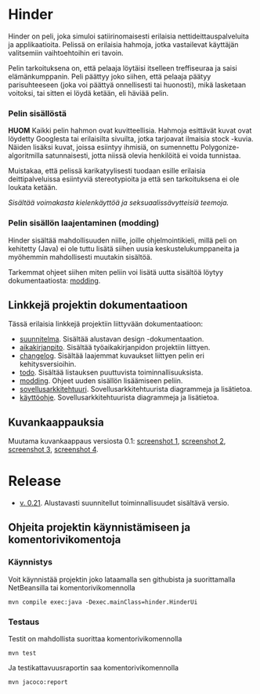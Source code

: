 # Hinder
Hinder on peli, joka simuloi satiirinomaisesti erilaisia nettideittauspalveluita ja applikaatioita. Pelissä on erilaisia hahmoja, jotka vastailevat käyttäjän valitsemiin vaihtoehtoihin eri tavoin.

Pelin tarkoituksena on, että pelaaja löytäisi itselleen treffiseuraa ja saisi elämänkumppanin. Peli päättyy joko siihen, että pelaaja päätyy parisuhteeseen (joka voi päättyä onnellisesti tai huonosti), mikä lasketaan voitoksi, tai sitten ei löydä ketään, eli häviää pelin.

### Pelin sisällöstä
**HUOM** Kaikki pelin hahmon ovat kuvitteellisia. Hahmoja esittävät kuvat ovat löydetty Googlesta tai erilaisilta sivuilta, jotka tarjoavat ilmaisia stock -kuvia. Näiden lisäksi kuvat, joissa esiintyy ihmisiä, on sumennettu Polygonize-algoritmilla satunnaisesti, jotta niissä olevia henkilöitä ei voida tunnistaa.

Muistakaa, että pelissä karikatyylisesti tuodaan esille erilaisia deittipalveluissa esiintyviä stereotypioita ja että sen tarkoituksena ei ole loukata ketään.

*Sisältää voimakasta kielenkäyttöä ja seksuaalissävytteisiä teemoja.*

### Pelin sisällön laajentaminen (modding)
Hinder sisältää mahdollisuuden niille, joille ohjelmointikieli, millä peli on kehitetty (Java) ei ole tuttu  lisätä siihen uusia keskustelukumppaneita ja myöhemmin mahdollisesti muutakin sisältöä.

Tarkemmat ohjeet siihen miten peliin voi lisätä uutta sisältöä löytyy dokumentaatiosta: [modding](https://github.com/Schamppu/ot-harjoitustyo/blob/master/documentation/MODDING.md).

## Linkkejä projektin dokumentaatioon
Tässä erilaisia linkkejä projektiin liittyvään dokumentaatioon:
* [suunnitelma](https://github.com/Schamppu/ot-harjoitustyo/blob/master/documentation/DESIGN.md). Sisältää alustavan design -dokumentaation.
* [aikakirjanpito](https://github.com/Schamppu/ot-harjoitustyo/blob/master/documentation/TIME.md). Sisältää työaikakirjanpidon projektiin liittyen.
* [changelog](https://github.com/Schamppu/ot-harjoitustyo/blob/master/documentation/CHANGELOG.md). Sisältää laajemmat kuvaukset liittyen pelin eri kehitysversioihin.
* [todo](https://github.com/Schamppu/ot-harjoitustyo/blob/master/documentation/TODO.md). Sisältää listauksen puuttuvista toiminnallisuuksista.
* [modding](https://github.com/Schamppu/ot-harjoitustyo/blob/master/documentation/MODDING.md). Ohjeet uuden sisällön lisäämiseen peliin.
* [sovellusarkkitehtuuri](https://github.com/Schamppu/ot-harjoitustyo/blob/master/documentation/ARCHITECTURE.md). Sovellusarkkitehtuurista diagrammeja ja lisätietoa.
* [käyttöohje](https://github.com/Schamppu/ot-harjoitustyo/blob/master/documentation/QUICKSTART.md). Sovellusarkkitehtuurista diagrammeja ja lisätietoa.

## Kuvankaappauksia
Muutama kuvankaappaus versiosta 0.1: [screenshot 1](https://github.com/Schamppu/ot-harjoitustyo/blob/master/screenshots/shot1.png), [screenshot 2](https://github.com/Schamppu/ot-harjoitustyo/blob/master/screenshots/shot2.png), [screenshot 3](https://github.com/Schamppu/ot-harjoitustyo/blob/master/screenshots/shot3.png), [screenshot 4](https://github.com/Schamppu/ot-harjoitustyo/blob/master/screenshots/shot4.png).

# Release
* [v. 0.21](https://github.com/Schamppu/ot-harjoitustyo/releases/tag/viikko5). Alustavasti suunnitellut toiminnallisuudet sisältävä versio.

## Ohjeita projektin käynnistämiseen ja komentorivikomentoja

### Käynnistys
Voit käynnistää projektin joko lataamalla sen githubista ja suorittamalla NetBeansilla tai komentorivikomennolla
```
mvn compile exec:java -Dexec.mainClass=hinder.HinderUi
```

### Testaus
Testit on mahdollista suorittaa komentorivikomennolla
```
mvn test
```
Ja testikattavuusraportin saa komentorivikomennolla
```
mvn jacoco:report
```
